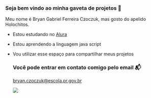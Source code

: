 ### Seja bem vindo ao minha gaveta de projetos  👻

Meu nome é Bryan Gabriel Ferreira Czoczuk, mas gosto do apelido Holochitos.

- Estou estudando no [Alura](https://www.alura.com.br)
- Estou aprendendo a linguagem java script
- Vou utilizar esse espaço para compartilhar meus projetos

  ### Você pode entrar em contato comigo pelo email 📬
  bryan.czoczuk@escola.pr.gov.br

  ![](  https://media.tenor.com/l9m2LEUSEAMAAAAC/goku.gif)

